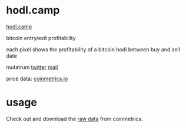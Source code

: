 # hodl.camp
[hodl.camp](http://hodl.camp/)

bitcoin entry/exit profitability

each pixel shows the profitability of a bitcoin hodl between buy and sell date

mutatrum
[twitter](http://twitter.com/mutatrum)
[mail](mailto:mutatrum@gmail.com)

price data: [coinmetrics.io](https://coinmetrics.io/charts/#assets=btc)

# usage

Check out and download the [raw data](https://coinmetrics.io/newdata/split/btc_PriceUSD.txt) from coinmetrics.
